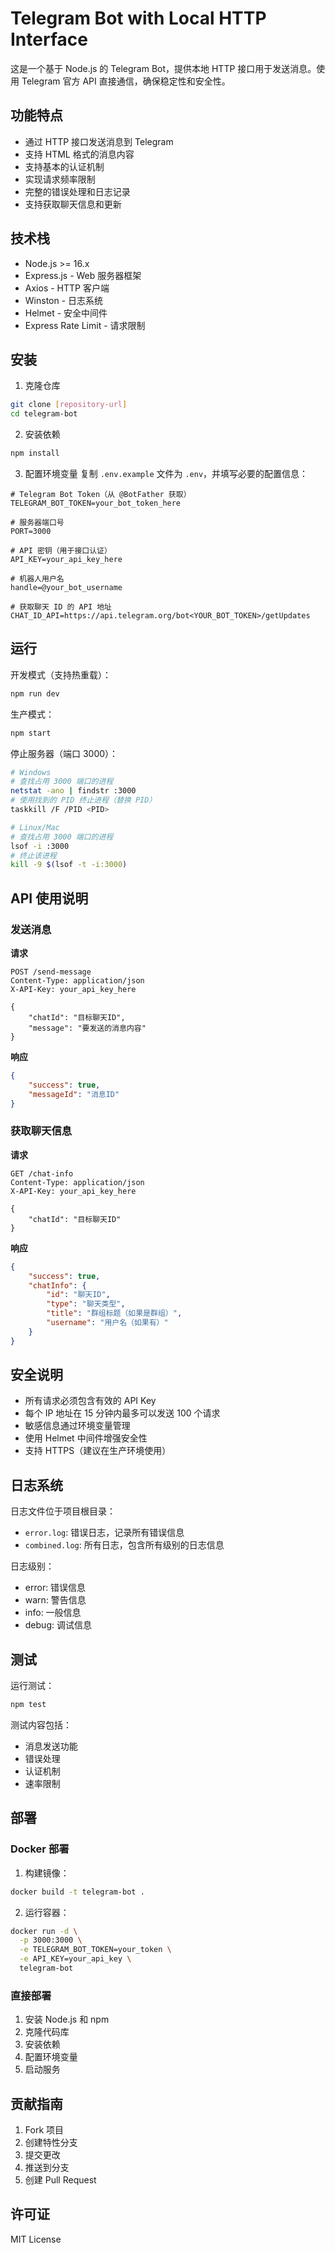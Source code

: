 # Telegram Bot with Local HTTP Interface

这是一个基于 Node.js 的 Telegram Bot，提供本地 HTTP 接口用于发送消息。使用 Telegram 官方 API 直接通信，确保稳定性和安全性。

## 功能特点

- 通过 HTTP 接口发送消息到 Telegram
- 支持 HTML 格式的消息内容
- 支持基本的认证机制
- 实现请求频率限制
- 完整的错误处理和日志记录
- 支持获取聊天信息和更新

## 技术栈

- Node.js >= 16.x
- Express.js - Web 服务器框架
- Axios - HTTP 客户端
- Winston - 日志系统
- Helmet - 安全中间件
- Express Rate Limit - 请求限制

## 安装

1. 克隆仓库
```bash
git clone [repository-url]
cd telegram-bot
```

2. 安装依赖
```bash
npm install
```

3. 配置环境变量
复制 `.env.example` 文件为 `.env`，并填写必要的配置信息：
```
# Telegram Bot Token（从 @BotFather 获取）
TELEGRAM_BOT_TOKEN=your_bot_token_here

# 服务器端口号
PORT=3000

# API 密钥（用于接口认证）
API_KEY=your_api_key_here

# 机器人用户名
handle=@your_bot_username

# 获取聊天 ID 的 API 地址
CHAT_ID_API=https://api.telegram.org/bot<YOUR_BOT_TOKEN>/getUpdates
```

## 运行

开发模式（支持热重载）：
```bash
npm run dev
```

生产模式：
```bash
npm start
```

停止服务器（端口 3000）：
```bash
# Windows
# 查找占用 3000 端口的进程
netstat -ano | findstr :3000
# 使用找到的 PID 终止进程（替换 PID）
taskkill /F /PID <PID>

# Linux/Mac
# 查找占用 3000 端口的进程
lsof -i :3000
# 终止该进程
kill -9 $(lsof -t -i:3000)
```

## API 使用说明

### 发送消息

**请求**
```http
POST /send-message
Content-Type: application/json
X-API-Key: your_api_key_here

{
    "chatId": "目标聊天ID",
    "message": "要发送的消息内容"
}
```

**响应**
```json
{
    "success": true,
    "messageId": "消息ID"
}
```

### 获取聊天信息

**请求**
```http
GET /chat-info
Content-Type: application/json
X-API-Key: your_api_key_here

{
    "chatId": "目标聊天ID"
}
```

**响应**
```json
{
    "success": true,
    "chatInfo": {
        "id": "聊天ID",
        "type": "聊天类型",
        "title": "群组标题（如果是群组）",
        "username": "用户名（如果有）"
    }
}
```

## 安全说明

- 所有请求必须包含有效的 API Key
- 每个 IP 地址在 15 分钟内最多可以发送 100 个请求
- 敏感信息通过环境变量管理
- 使用 Helmet 中间件增强安全性
- 支持 HTTPS（建议在生产环境使用）

## 日志系统

日志文件位于项目根目录：
- `error.log`: 错误日志，记录所有错误信息
- `combined.log`: 所有日志，包含所有级别的日志信息

日志级别：
- error: 错误信息
- warn: 警告信息
- info: 一般信息
- debug: 调试信息

## 测试

运行测试：
```bash
npm test
```

测试内容包括：
- 消息发送功能
- 错误处理
- 认证机制
- 速率限制

## 部署

### Docker 部署
1. 构建镜像：
```bash
docker build -t telegram-bot .
```

2. 运行容器：
```bash
docker run -d \
  -p 3000:3000 \
  -e TELEGRAM_BOT_TOKEN=your_token \
  -e API_KEY=your_api_key \
  telegram-bot
```

### 直接部署
1. 安装 Node.js 和 npm
2. 克隆代码库
3. 安装依赖
4. 配置环境变量
5. 启动服务

## 贡献指南

1. Fork 项目
2. 创建特性分支
3. 提交更改
4. 推送到分支
5. 创建 Pull Request

## 许可证

MIT License 